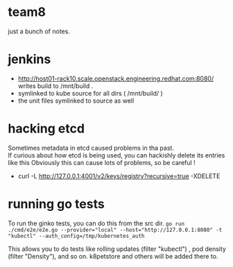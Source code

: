 # team8
just a bunch of notes.

# jenkins

- http://host01-rack10.scale.openstack.engineering.redhat.com:8080/ writes build to /mnt/build .
- symlinked to kube source for all dirs ( /mnt/build/ )
- the unit files symlinked to source as well

# hacking etcd

Sometimes metadata in etcd caused problems in tha past.  
If curious about how etcd is being used, you can hackishly delete its entries like this 
Obviously this can cause lots of problems, so be careful !
- curl -L http://127.0.0.1:4001/v2/keys/registry?recursive=true -XDELETE


# running go tests

To run the ginko tests, you can do this from the src dir.
```go run ./cmd/e2e/e2e.go --provider="local" --host="http://127.0.0.1:8080" -t "kubectl" --auth_config=/tmp/kubernetes_auth``` 

This allows you to do tests like rolling updates (filter "kubectl") , pod density (filter "Density"), and so on.  k8petstore and others will be added there to.
